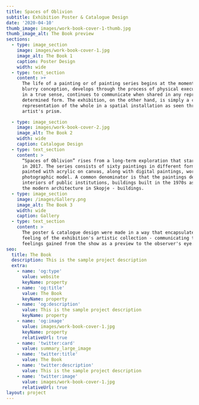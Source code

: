 ```yaml
---
title: Spaces of Oblivion
subtitle: Exhibition Poster & Catalogue Design
date: '2020-04-10'
thumb_image: images/work-book-cover-1-thumb.jpg
thumb_image_alt: The Book preview
sections:
  - type: image_section
    image: images/work-book-cover-1.jpg
    image_alt: The Book 1
    caption: Poster Design
    width: wide
  - type: text_section
    content: >+
      The life of a painting or of painting series begins at the moment of its
      blurry conception, develops through the process of physical execution and,
      in a true sense, continues to communicate when shared in any reproduced,
      determined form. The exhibition, on the other hand, is simply a controlled
      representation of the whole in a spatial installation as seen through the
      artist's prism.

  - type: image_section
    image: images/work-book-cover-2.jpg
    image_alt: The Book 2
    width: wide
    caption: Catalogue Design
  - type: text_section
    content: >
      “Spaces of Oblivion” rises from a long-term exploration that started back
      in 2017. The series consists of sixty paintings in different formats,
      painted with acrylic on canvas, along with digital paintings, worked on a
      photographic model. A common denominator is that the paintings depict
      interiors of public institutions, buildings built in the 1970s as part of
      the modern architecture in Skopje - buildings.
  - type: image_section
    image: /images/Gallery.png
    image_alt: The Book 3
    width: wide
    caption: Gallery
  - type: text_section
    content: >
      The poster & catalogue design were made in a way that encapsulates the
      feeling of the exhibition's artistic collection - communicating the
      feelings gained from the show as a preview to the observer's eye.
seo:
  title: The Book
  description: This is the sample project description
  extra:
    - name: 'og:type'
      value: website
      keyName: property
    - name: 'og:title'
      value: The Book
      keyName: property
    - name: 'og:description'
      value: This is the sample project description
      keyName: property
    - name: 'og:image'
      value: images/work-book-cover-1.jpg
      keyName: property
      relativeUrl: true
    - name: 'twitter:card'
      value: summary_large_image
    - name: 'twitter:title'
      value: The Book
    - name: 'twitter:description'
      value: This is the sample project description
    - name: 'twitter:image'
      value: images/work-book-cover-1.jpg
      relativeUrl: true
layout: project
---
```

